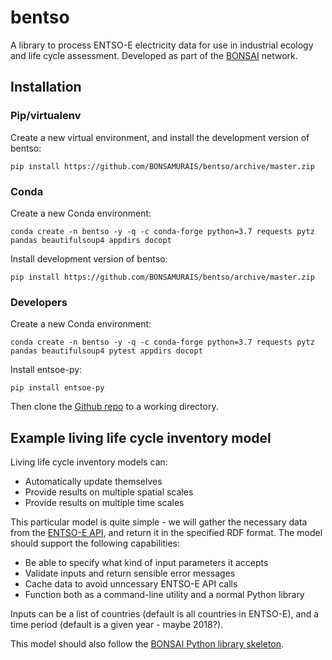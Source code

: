 # bentso

A library to process ENTSO-E electricity data for use in industrial ecology and life cycle assessment. Developed as part of the [BONSAI](https://bonsai.uno/) network.

## Installation

### Pip/virtualenv

Create a new virtual environment, and install the development version of bentso:

    pip install https://github.com/BONSAMURAIS/bentso/archive/master.zip

### Conda

Create a new Conda environment:

    conda create -n bentso -y -q -c conda-forge python=3.7 requests pytz pandas beautifulsoup4 appdirs docopt

Install development version of bentso:

    pip install https://github.com/BONSAMURAIS/bentso/archive/master.zip

### Developers

Create a new Conda environment:

    conda create -n bentso -y -q -c conda-forge python=3.7 requests pytz pandas beautifulsoup4 pytest appdirs docopt

Install entsoe-py:

    pip install entsoe-py

Then clone the [Github repo](https://github.com/BONSAMURAIS/bentso) to a working directory.

## Example living life cycle inventory model

Living life cycle inventory models can:

* Automatically update themselves
* Provide results on multiple spatial scales
* Provide results on multiple time scales

This particular model is quite simple - we will gather the necessary data from the [ENTSO-E API](https://github.com/BONSAMURAIS/hackathon-2019),
and return it in the specified RDF format. The model should support the following capabilities:

* Be able to specify what kind of input parameters it accepts
* Validate inputs and return sensible error messages
* Cache data to avoid unncessary ENTSO-E API calls
* Function both as a command-line utility and a normal Python library

Inputs can be a list of countries (default is all countries in ENTSO-E), and a time period (default is a given year - maybe 2018?).

This model should also follow the [BONSAI Python library skeleton](https://github.com/BONSAMURAIS/python-skeleton).
